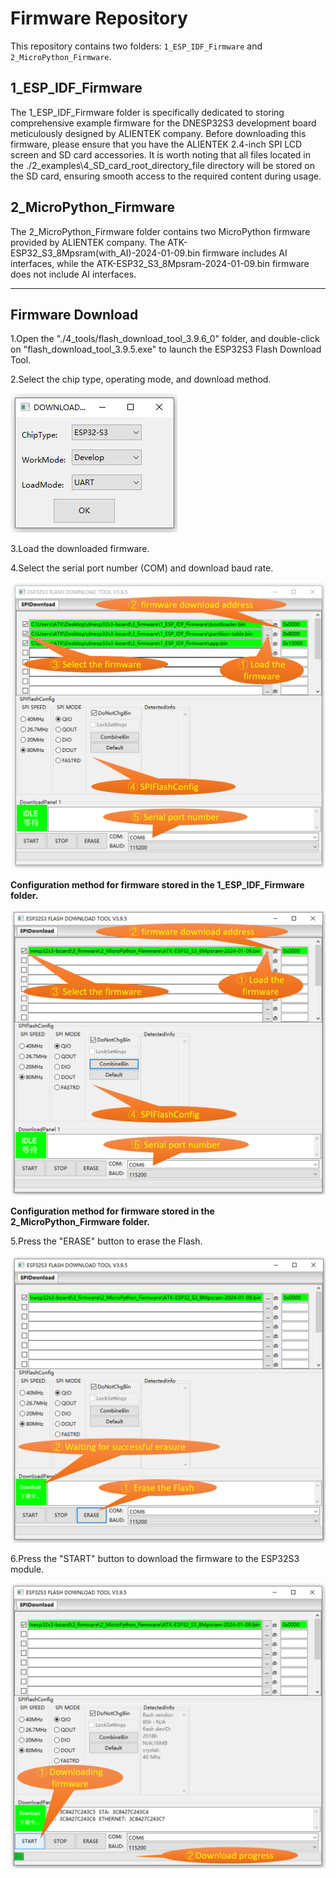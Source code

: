 # Firmware Repository

This repository contains two folders: `1_ESP_IDF_Firmware` and `2_MicroPython_Firmware`.

## 1_ESP_IDF_Firmware

The 1_ESP_IDF_Firmware folder is specifically dedicated to storing comprehensive example firmware for the DNESP32S3 development board meticulously designed by ALIENTEK company. Before downloading this firmware, please ensure that you have the ALIENTEK 2.4-inch SPI LCD screen and SD card accessories. It is worth noting that all files located in the ./2_examples\4_SD_card_root_directory_file directory will be stored on the SD card, ensuring smooth access to the required content during usage.

## 2_MicroPython_Firmware

The 2_MicroPython_Firmware folder contains two MicroPython firmware provided by ALIENTEK company. The ATK-ESP32_S3_8Mpsram(with_AI)-2024-01-09.bin firmware includes AI interfaces, while the ATK-ESP32_S3_8Mpsram-2024-01-09.bin firmware does not include AI interfaces.

---

## Firmware Download

1.Open the "./4_tools/flash_download_tool_3.9.6_0" folder, and double-click on "flash_download_tool_3.9.5.exe" to launch the ESP32S3 Flash Download Tool.

2.Select the chip type, operating mode, and download method.

![](../1_docs/3_figures/image/2_77_Download_tool_mode_01.png)

3.Load the downloaded firmware.

4.Select the serial port number (COM) and download baud rate.

![](../1_docs/3_figures/image/2_77_Download_tool_mode_02.png)

**Configuration method for firmware stored in the 1_ESP_IDF_Firmware folder.**

![](../1_docs/3_figures/image/2_77_Download_tool_mode_03.png)

**Configuration method for firmware stored in the 2_MicroPython_Firmware folder.**

5.Press the "ERASE" button to erase the Flash.

![](../1_docs/3_figures/image/2_77_Download_tool_mode_04.png)

6.Press the "START" button to download the firmware to the ESP32S3 module.

![](../1_docs/3_figures/image/2_77_Download_tool_mode_05.png)